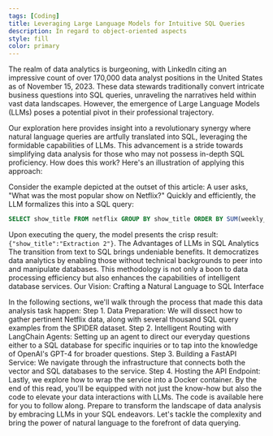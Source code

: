 ```yaml
---
tags: [Coding]
title: Leveraging Large Language Models for Intuitive SQL Queries
description: In regard to object-oriented aspects
style: fill
color: primary
---
```



The realm of data analytics is burgeoning, with LinkedIn citing an impressive count of over 170,000 data analyst positions in the United States as of November 15, 2023. These data stewards traditionally convert intricate business questions into SQL queries, unraveling the narratives held within vast data landscapes. However, the emergence of Large Language Models (LLMs) poses a potential pivot in their professional trajectory.

Our exploration here provides insight into a revolutionary synergy where natural language queries are artfully translated into SQL, leveraging the formidable capabilities of LLMs. This advancement is a stride towards simplifying data analysis for those who may not possess in-depth SQL proficiency.
How does this work?
Here's an illustration of applying this approach:

Consider the example depicted at the outset of this article: A user asks, "What was the most popular show on Netflix?" Quickly and efficiently, the LLM formalizes this into a SQL query:

```sql
SELECT show_title FROM netflix GROUP BY show_title ORDER BY SUM(weekly_views) DESC LIMIT 1
```
Upon executing the query, the model presents the crisp result: `{"show_title":"Extraction 2"}`.
The Advantages of LLMs in SQL Analytics
The transition from text to SQL brings undeniable benefits. It democratizes data analytics by enabling those without technical backgrounds to peer into and manipulate databases. This methodology is not only a boon to data processing efficiency but also enhances the capabilities of intelligent database services.
Our Vision: Crafting a Natural Language to SQL Interface

In the following sections, we'll walk through the process that made this data analysis task happen:
Step 1. Data Preparation: We will dissect how to gather pertinent Netflix data, along with several thousand SQL query examples from the SPIDER dataset.
Step 2. Intelligent Routing with LangChain Agents: Setting up an agent to direct our everyday questions either to a SQL database for specific inquiries or to tap into the knowledge of OpenAI's GPT-4 for broader questions.
Step 3. Building a FastAPI Service: We navigate through the infrastructure that connects both the vector and SQL databases to the service.
Step 4. Hosting the API Endpoint: Lastly, we explore how to wrap the service into a Docker container. 
By the end of this read, you'll be equipped with not just the know-how but also the code to elevate your data interactions with LLMs. The code is available here for you to follow along.
Prepare to transform the landscape of data analysis by embracing LLMs in your SQL endeavors. Let's tackle the complexity and bring the power of natural language to the forefront of data querying.
